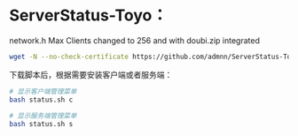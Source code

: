 # ServerStatus-Toyo： 

network.h
Max Clients changed to 256
and with doubi.zip integrated


``` bash
wget -N --no-check-certificate https://github.com/admnn/ServerStatus-Toyo/raw/master/status.sh && chmod +x status.sh
```

下载脚本后，根据需要安装客户端或者服务端：
``` bash
# 显示客户端管理菜单
bash status.sh c
 
# 显示服务端管理菜单
bash status.sh s
```
